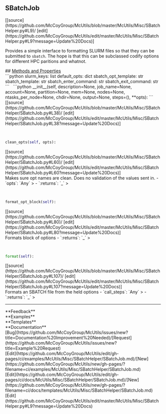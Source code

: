 ## <a id="McUtils.McUtils.Misc.SBatchHelper.SBatchJob">SBatchJob</a> 

<div class="docs-source-link" markdown="1">
[[source](https://github.com/McCoyGroup/McUtils/blob/master/McUtils/Misc/SBatchHelper.py#L9)/
[edit](https://github.com/McCoyGroup/McUtils/edit/master/McUtils/Misc/SBatchHelper.py#L9?message=Update%20Docs)]
</div>

Provides a simple interface to formatting SLURM
files so that they can be submitted to `sbatch`.
The hope is that this can be subclassed codify
options for different HPC paritions and whatnot.







<div class="collapsible-section">
 <div class="collapsible-section collapsible-section-header" markdown="1">
## <a class="collapse-link" data-toggle="collapse" href="#methods" markdown="1"> Methods and Properties</a> <a class="float-right" data-toggle="collapse" href="#methods"><i class="fa fa-chevron-down"></i></a>
 </div>
 <div class="collapsible-section collapsible-section-body collapse show" id="methods" markdown="1">
 ```python
slurm_keys: list
default_opts: dict
sbatch_opt_template: str
sbatch_template: str
sbatch_enter_command: str
sbatch_exit_command: str
```
<a id="McUtils.McUtils.Misc.SBatchHelper.SBatchJob.__init__" class="docs-object-method">&nbsp;</a> 
```python
__init__(self, description=None, job_name=None, account=None, partition=None, mem=None, nodes=None, ntasks_per_node=None, chdir=None, output=None, steps=(), **opts): 
```
<div class="docs-source-link" markdown="1">
[[source](https://github.com/McCoyGroup/McUtils/blob/master/McUtils/Misc/SBatchHelper/SBatchJob.py#L38)/
[edit](https://github.com/McCoyGroup/McUtils/edit/master/McUtils/Misc/SBatchHelper/SBatchJob.py#L38?message=Update%20Docs)]
</div>


<a id="McUtils.McUtils.Misc.SBatchHelper.SBatchJob.clean_opts" class="docs-object-method">&nbsp;</a> 
```python
clean_opts(self, opts): 
```
<div class="docs-source-link" markdown="1">
[[source](https://github.com/McCoyGroup/McUtils/blob/master/McUtils/Misc/SBatchHelper/SBatchJob.py#L60)/
[edit](https://github.com/McCoyGroup/McUtils/edit/master/McUtils/Misc/SBatchHelper/SBatchJob.py#L60?message=Update%20Docs)]
</div>
Makes sure opt names are clean.
Does no validation of the values sent in.
  - `opts`: `Any`
    > 
  - `:returns`: `_`
    >


<a id="McUtils.McUtils.Misc.SBatchHelper.SBatchJob.format_opt_block" class="docs-object-method">&nbsp;</a> 
```python
format_opt_block(self): 
```
<div class="docs-source-link" markdown="1">
[[source](https://github.com/McCoyGroup/McUtils/blob/master/McUtils/Misc/SBatchHelper/SBatchJob.py#L80)/
[edit](https://github.com/McCoyGroup/McUtils/edit/master/McUtils/Misc/SBatchHelper/SBatchJob.py#L80?message=Update%20Docs)]
</div>
Formats block of options
  - `:returns`: `_`
    >


<a id="McUtils.McUtils.Misc.SBatchHelper.SBatchJob.format" class="docs-object-method">&nbsp;</a> 
```python
format(self): 
```
<div class="docs-source-link" markdown="1">
[[source](https://github.com/McCoyGroup/McUtils/blob/master/McUtils/Misc/SBatchHelper/SBatchJob.py#L107)/
[edit](https://github.com/McCoyGroup/McUtils/edit/master/McUtils/Misc/SBatchHelper/SBatchJob.py#L107?message=Update%20Docs)]
</div>
Formats an SBATCH file from the held options
  - `call_steps`: `Any`
    > 
  - `:returns`: `_`
    >
 </div>
</div>












---


<div markdown="1" class="text-secondary">
<div class="container">
  <div class="row">
   <div class="col" markdown="1">
**Feedback**   
</div>
   <div class="col" markdown="1">
**Examples**   
</div>
   <div class="col" markdown="1">
**Templates**   
</div>
   <div class="col" markdown="1">
**Documentation**   
</div>
   <div class="col" markdown="1">
   
</div>
   <div class="col" markdown="1">
   
</div>
   <div class="col" markdown="1">
   
</div>
</div>
  <div class="row">
   <div class="col" markdown="1">
[Bug](https://github.com/McCoyGroup/McUtils/issues/new?title=Documentation%20Improvement%20Needed)/[Request](https://github.com/McCoyGroup/McUtils/issues/new?title=Example%20Request)   
</div>
   <div class="col" markdown="1">
[Edit](https://github.com/McCoyGroup/McUtils/edit/gh-pages/ci/examples/McUtils/Misc/SBatchHelper/SBatchJob.md)/[New](https://github.com/McCoyGroup/McUtils/new/gh-pages/?filename=ci/examples/McUtils/Misc/SBatchHelper/SBatchJob.md)   
</div>
   <div class="col" markdown="1">
[Edit](https://github.com/McCoyGroup/McUtils/edit/gh-pages/ci/docs/McUtils/Misc/SBatchHelper/SBatchJob.md)/[New](https://github.com/McCoyGroup/McUtils/new/gh-pages/?filename=ci/docs/templates/McUtils/Misc/SBatchHelper/SBatchJob.md)   
</div>
   <div class="col" markdown="1">
[Edit](https://github.com/McCoyGroup/McUtils/edit/master/McUtils/Misc/SBatchHelper.py#L9?message=Update%20Docs)   
</div>
   <div class="col" markdown="1">
   
</div>
   <div class="col" markdown="1">
   
</div>
   <div class="col" markdown="1">
   
</div>
</div>
</div>
</div>